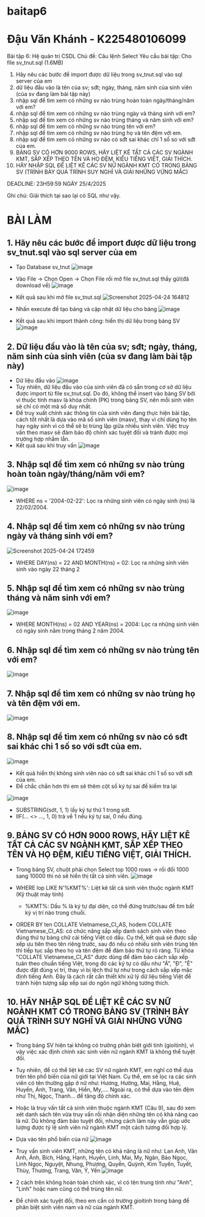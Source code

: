 # baitap6
# Đậu Văn Khánh - K225480106099
Bài tập 6: Hệ quản trị CSDL
Chủ đề: Câu lệnh Select
Yêu cầu bài tập: 
Cho file sv_tnut.sql (1.6MB)
1. Hãy nêu các bước để import được dữ liệu trong sv_tnut.sql vào sql server của em
2. dữ liệu đầu vào là tên của sv; sđt; ngày, tháng, năm sinh của sinh viên (của sv đang làm bài tập này)
3. nhập sql để tìm xem có những sv nào trùng hoàn toàn ngày/tháng/năm với em?
4. nhập sql để tìm xem có những sv nào trùng ngày và tháng sinh với em?
5. nhập sql để tìm xem có những sv nào trùng tháng và năm sinh với em?
6. nhập sql để tìm xem có những sv nào trùng tên với em?
7. nhập sql để tìm xem có những sv nào trùng họ và tên đệm với em.
8. nhập sql để tìm xem có những sv nào có sđt sai khác chỉ 1 số so với sđt của em.
9. BẢNG SV CÓ HƠN 9000 ROWS, HÃY LIỆT KÊ TẤT CẢ CÁC SV NGÀNH KMT, SẮP XẾP THEO TÊN VÀ HỌ ĐỆM, KIỂU TIẾNG  VIỆT, GIẢI THÍCH.
10. HÃY NHẬP SQL ĐỂ LIỆT KÊ CÁC SV NỮ NGÀNH KMT CÓ TRONG BẢNG SV (TRÌNH BÀY QUÁ TRÌNH SUY NGHĨ VÀ GIẢI NHỮNG VỨNG MẮC)

DEADLINE: 23H59:59 NGÀY 25/4/2025

Ghi chú: Giải thích tại sao lại có SQL như vậy.

# BÀI LÀM
## 1. Hãy nêu các bước để import được dữ liệu trong sv_tnut.sql vào sql server của em
+ Tạo Database sv_tnut
![image](https://github.com/user-attachments/assets/0ee0876d-8b3a-4648-9b67-8fffa359273d)

+ Vào File -> Chọn Open -> Chọn File rồi mở file sv_tnut.sql thầy gửi(đã download về)
![image](https://github.com/user-attachments/assets/c90240ae-8689-4388-aa6b-3a408b83ebf9)

+ Kết quả sau khi mở file sv_tnut.sql
![Screenshot 2025-04-24 164812](https://github.com/user-attachments/assets/5d769048-0e0c-4cc6-a38b-a714dd830623)

+ Nhấn execute để tạo bảng và cập nhật dữ liệu cho bảng
![image](https://github.com/user-attachments/assets/ace46210-ed54-4455-abc6-b711a7ffd24b)

+ Kết quả sau khi import thành công: hiển thị dữ liệu trong bảng SV
![image](https://github.com/user-attachments/assets/448a9769-e27c-49e9-9c82-938640c55206)

## 2. Dữ liệu đầu vào là tên của sv; sđt; ngày, tháng, năm sinh của sinh viên (của sv đang làm bài tập này)
+ Dữ liệu đầu vào
![image](https://github.com/user-attachments/assets/2f4d7cea-928d-4485-b0b9-17995451c694)
+ Tuy nhiên, dữ liệu đầu vào của sinh viên đã có sẵn trong cơ sở dữ liệu được import từ file sv_tnut.sql. Do đó, không thể insert vào bảng SV bởi vì thuộc tính masv là khóa chính (PK) trong bảng SV, nên mỗi sinh viên sẽ chỉ có một mã số duy nhất.
+ Để truy xuất chính xác thông tin của sinh viên đang thực hiện bài tập, cách tốt nhất là dựa vào mã số sinh viên (masv), thay vì chỉ dùng họ tên hay ngày sinh vì có thể sẽ bị trùng lặp giữa nhiều sinh viên. Việc truy vấn theo masv sẽ đảm bảo độ chính xác tuyệt đối và tránh được mọi trường hợp nhầm lẫn.
+ Kết quả sau khi truy vấn
![image](https://github.com/user-attachments/assets/1fe20c87-194e-43ea-aa22-f85ffa03bec7)

## 3. Nhập sql để tìm xem có những sv nào trùng hoàn toàn ngày/tháng/năm với em?
![image](https://github.com/user-attachments/assets/2c95ac46-ecf6-4525-9570-2ac15cff6e50)
+ WHERE ns = '2004-02-22': Lọc ra những sinh viên có ngày sinh (ns) là 22/02/2004.

## 4. Nhập sql để tìm xem có những sv nào trùng ngày và tháng sinh với em?
![Screenshot 2025-04-24 172459](https://github.com/user-attachments/assets/22258090-3271-428b-8d8c-4b6dc650f124)
+ WHERE DAY(ns) = 22 AND MONTH(ns) = 02: Lọc ra những sinh viên sinh vào ngày 22 tháng 2

## 5. Nhập sql để tìm xem có những sv nào trùng tháng và năm sinh với em?
![image](https://github.com/user-attachments/assets/aa53826c-c505-44d0-9935-b98f1bf6607f)
+ WHERE MONTH(ns) = 02 AND YEAR(ns) = 2004: Lọc ra những sinh viên có ngày sinh nằm trong tháng 2 năm 2004.
  
## 6. Nhập sql để tìm xem có những sv nào trùng tên với em?
![image](https://github.com/user-attachments/assets/0aaa9ced-03db-4f01-b84e-01f761eb5210)

## 7. Nhập sql để tìm xem có những sv nào trùng họ và tên đệm với em.
![image](https://github.com/user-attachments/assets/a3c0e015-7b2d-4b6f-b3c9-1e6daf84c66b)

## 8. Nhập sql để tìm xem có những sv nào có sđt sai khác chỉ 1 số so với sđt của em.
![image](https://github.com/user-attachments/assets/5eb69f3b-fdd1-45c6-ac9d-155a367df1af)

+ Kết quả hiển thị không sinh viên nào có sđt sai khác chỉ 1 số so với sđt của em.
+ Để chắc chắn hơn thì em sẽ thêm cột số ký tự sai để kiểm tra lại
  
![image](https://github.com/user-attachments/assets/4cbceb13-6b93-4176-acef-4c8053b67fb4)

+ SUBSTRING(sdt, 1, 1) lấy ký tự thứ 1 trong sdt.
+ IIF(... <> ..., 1, 0) trả về 1 nếu ký tự sai, 0 nếu đúng.
  
## 9. BẢNG SV CÓ HƠN 9000 ROWS, HÃY LIỆT KÊ TẤT CẢ CÁC SV NGÀNH KMT, SẮP XẾP THEO TÊN VÀ HỌ ĐỆM, KIỂU TIẾNG  VIỆT, GIẢI THÍCH.
+ Trong bảng SV, chuột phải chọn Select top 1000 rows -> rồi đổi 1000 sang 10000 thì nó sẽ hiển thị tất cả sinh viên.
![image](https://github.com/user-attachments/assets/fdbd0066-5323-47be-ab17-fa07c5e7bd73)

+ WHERE lop LIKE N'%KMT%': Liệt kê tất cả sinh viên thuộc ngành KMT (Kỹ thuật máy tính)
  - %KMT%: Dấu % là ký tự đại diện, có thể đứng trước/sau để tìm bất kỳ vị trí nào trong chuỗi.
+ ORDER BY ten COLLATE Vietnamese_CI_AS, hodem COLLATE Vietnamese_CI_AS: có chức năng sắp xếp danh sách sinh viên theo đúng thứ tự bảng chữ cái tiếng Việt có dấu. Cụ thể, kết quả sẽ được sắp xếp ưu tiên theo tên riêng trước, sau đó nếu có nhiều sinh viên trùng tên thì tiếp tục sắp theo họ và tên đệm để đảm bảo thứ tự rõ ràng. Từ khóa "COLLATE Vietnamese_CI_AS" được dùng để đảm bảo cách sắp xếp tuân theo chuẩn tiếng Việt, trong đó các ký tự có dấu như "Á", "Đ", "Ê" được đặt đúng vị trí, thay vì bị lệch thứ tự như trong cách sắp xếp mặc định tiếng Anh. Đây là cách rất cần thiết khi xử lý dữ liệu tiếng Việt để tránh hiện tượng sắp xếp sai do ngôn ngữ không tương thích.

## 10. HÃY NHẬP SQL ĐỂ LIỆT KÊ CÁC SV NỮ NGÀNH KMT CÓ TRONG BẢNG SV (TRÌNH BÀY QUÁ TRÌNH SUY NGHĨ VÀ GIẢI NHỮNG VỨNG MẮC)
+ Trong bảng SV hiện tại không có trường phân biệt giới tính (gioitinh), vì vậy việc xác định chính xác sinh viên nữ ngành KMT là không thể tuyệt đối.
+ Tuy nhiên, để có thể liệt kê các SV nữ ngành KMT, em nghĩ có thể dựa trên tên phổ biến của nữ giới tại Việt Nam. Cụ thể, em sẽ lọc ra các sinh viên có tên thường gặp ở nữ như: Hương, Hường, Mai, Hằng, Huệ, Huyền, Ánh, Trang, Vân, Hiền, My,.... Ngoài ra, có thể dựa vào tên đệm như Thị, Ngọc, Thanh... để tăng độ chính xác.
+ Hoặc là truy vấn tất cả sinh viên thuộc ngành KMT (Câu 9), sau đó xem xét danh sách tên vừa truy vấn rồi nhận diện những tên có khả năng cao là nữ. Dù không đảm bảo tuyệt đối, nhưng cách làm này vẫn giúp ước lượng được tỷ lệ sinh viên nữ ngành KMT một cách tương đối hợp lý.

+ Dựa vào tên phổ biến của nữ 
![image](https://github.com/user-attachments/assets/5f36824a-168b-440b-b719-e92cbb2ae5ec)

+ Truy vấn sinh viên KMT, những tên có khả năng là nữ như: Lan Anh, Vân Anh, Ánh, Bích, Hằng, Hạnh, Huyền, Linh, Mai, My, Ngân, Bảo Ngọc, Linh Ngọc, Nguyệt, Nhung, Phương, Quyến, Quỳnh, Kim Tuyến, Tuyết, Thùy, Thương, Trang, Vân, Ý, Yến
![image](https://github.com/user-attachments/assets/1fefff7e-224e-458c-add0-36023ffe3747)

+ 2 cách trên không hoàn toàn chính xác, vì có tên trung tính như "Anh", "Linh" hoặc nam cũng có thể trùng tên nữ.
+ Để chính xác tuyệt đối, theo em cần có trường gioitinh trong bảng để phân biệt sinh viên nam và nữ của ngành KMT.

